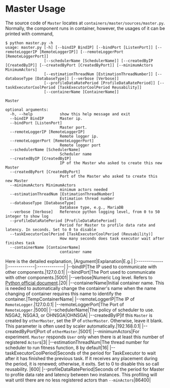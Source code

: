 # Master Usage

The source code of `Master` locates at `containers/master/sources/master.py`. Normally, the component runs in container, however, the usages of it can be printed with command,
```
$ python master.py -h        
usage: master.py [-h] [--bindIP BindIP] [--bindPort [ListenPort]] [--remoteLoggerIP [RemoteLoggerIP]] [--remoteLoggerPort [RemoteLoggerPort]]
                 [--schedulerName [SchedulerName]] [--createdByIP [CreatedByIP]] [--createdByPort [CreatedByPort]] [--minimumActors MinimumActors]
                 [--estimationThreadNum [EstimationThreadNumber]] [--databaseType [DatabaseType]] [--verbose [Verbose]]
                 [--profileDataRatePeriod [ProfileDataRatePeriod]] [--taskExecutorCoolPeriod [TaskExecutorCoolPeriod Reusability]]
                 [--containerName [ContainerName]]

Master

optional arguments:
  -h, --help            show this help message and exit
  --bindIP BindIP       Master ip.
  --bindPort [ListenPort]
                        Master port.
  --remoteLoggerIP [RemoteLoggerIP]
                        Remote logger ip.
  --remoteLoggerPort [RemoteLoggerPort]
                        Remote logger port
  --schedulerName [SchedulerName]
                        Scheduler name
  --createdByIP [CreatedByIP]
                        IP of the Master who asked to create this new Master
  --createdByPort [CreatedByPort]
                        Port of the Master who asked to create this new Master
  --minimumActors MinimumActors
                        minimum actors needed
  --estimationThreadNum [EstimationThreadNumber]
                        Estimation thread number
  --databaseType [DatabaseType]
                        Database type, e.g., MariaDB
  --verbose [Verbose]   Reference python logging level, from 0 to 50 integer to show log
  --profileDataRatePeriod [ProfileDataRatePeriod]
                        Period for Master to profile data rate and latency. In seconds. Set to 0 to disable
  --taskExecutorCoolPeriod [TaskExecutorCoolPeriod (Reusability)]
                        How many seconds does task executor wait after finishes task
  --containerName [ContainerName]
                        container name

```
Here is the detailed explanation,
|Argument|Explanation|E.g.|
|:-------------|:-------------|:-------------|
|--bindIP|The IP used to communicate with other components.|127.0.0.1|
|--bindPort|The Port used to communicate with other components.|5001|
|--verbose|Numeric Log level. Refers to [Python official document](https://docs.python.org/3/library/logging.html#levels).|20|
|--containerName|Initial container name. This is needed to automatically change the container's name when the name changing of container requires this name to identify the container.|TempContainerName|
|--remoteLoggerIP|The IP of `RemoteLogger`.|127.0.0.1|
|--remoteLoggerPort|The Port of `RemoteLogger`.|5000|
|--schedulerName|The policy of scheduler to use. NSGA2, NSGA3, or OHNSGA|OHNSGA|
|--createdByIP|If this `Master` is created by `otherMaster`, set the IP of `otherMaster`. Otherwise, leave it blank. This  parameter is often used by scaler automatically.|192.168.0.1|
|--createdByPort|Port of `otherMaster`.|5001|
|--minimumActors|For experiment. `Master` responds `User` only when there is at least this number of registered `Actor`s|3|
|--estimationThreadNum|The thread number for scheduler to run fitness function, 8 by default|16|
|--taskExecutorCoolPeriod|Seconds of the period for TaskExecutor to wait after it has finished the previous task. If it receives any placement during the period, it is renewed; otherwise, it exits. Set to 0 to disable this so call reusability. |600|
|--profileDataRatePeriod|Seconds of the period for Master to profile data rate and latency between two instances. This profiling will wait until there are no less registered actors than `--minActors`|86400|
